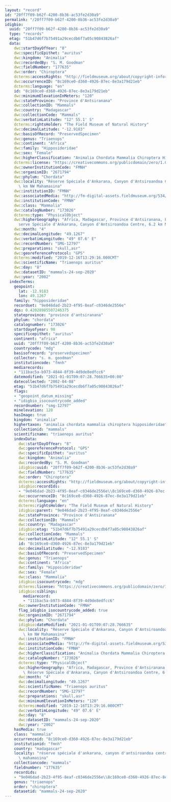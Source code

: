 ```yaml
---
layout: "record"
id: "20ff7f09-b62f-4200-8b36-ac53fe2d30a9"
permalink: "/20ff7f09-b62f-4200-8b36-ac53fe2d30a9"
idigbio:
  uuid: "20ff7f09-b62f-4200-8b36-ac53fe2d30a9"
  type: "records"
  etag: "51b47d6f7b75491a29cecdb6f7a05c90843826af"
  data:
    dwc:startDayOfYear: "8"
    dwc:specificEpithet: "auritus"
    dwc:kingdom: "Animalia"
    dwc:recordedBy: "S. M. Goodman"
    dwc:fieldNumber: "177635"
    dwc:order: "Chiroptera"
    dcterms:accessRights: "http://fieldmuseum.org/about/copyright-information"
    dwc:occurrenceID: "8c169ce0-d360-4926-87ec-8e3a179d21eb"
    dcterms:language: "en"
    id: "8c169ce0-d360-4926-87ec-8e3a179d21eb"
    dwc:minimumElevationInMeters: "120"
    dwc:stateProvince: "Province d'Antsiranana"
    dwc:collectionID: "Mammals"
    dwc:country: "Madagascar"
    dwc:collectionCode: "Mammals"
    dwc:verbatimLatitude: "12° 55.1' S"
    dcterms:rightsHolder: "The Field Museum of Natural History"
    dwc:decimalLatitude: "-12.9183"
    dwc:basisOfRecord: "PreservedSpecimen"
    dwc:genus: "Triaenops"
    dwc:continent: "Africa"
    dwc:family: "Hipposideridae"
    dwc:sex: "Female"
    dwc:higherClassification: "Animalia Chordata Mammalia Chiroptera Hipposideridae"
    dcterms:license: "https://creativecommons.org/publicdomain/zero/1.0/"
    dwc:ownerInstitutionCode: "FMNH"
    dwc:organismID: "2671794"
    dwc:phylum: "Chordata"
    dwc:locality: "Réserve Spéciale d'Ankarana, Canyon d'Antsiroandoa Centre, 6.2\
      \ km NW Mahamasina"
    dwc:institutionID: "FMNH"
    dwc:associatedMedia: "http://fm-digital-assets.fieldmuseum.org/534/221/Z94413d.jpg"
    dwc:institutionCode: "FMNH"
    dwc:class: "Mammalia"
    dwc:catalogNumber: "173026"
    dcterms:type: "PhysicalObject"
    dwc:higherGeography: "Africa, Madagascar, Province d'Antsiranana, Ethiopean: Ré\
      serve Spéciale d'Ankarana, Canyon d'Antsiroandoa Centre, 6.2 km NW Mahamasina"
    dwc:month: "4"
    dwc:decimalLongitude: "49.1267"
    dwc:verbatimLongitude: "49° 07.6' E"
    dwc:recordNumber: "SMG-12797"
    dwc:preparations: "skull,asr"
    dwc:georeferenceProtocol: "GPS"
    dcterms:modified: "2019-12-16T13:29:16.000CMT"
    dwc:scientificName: "Triaenops auritus"
    dwc:day: "8"
    dwc:datasetID: "mammals-24-sep-2020"
    dwc:year: "2002"
  indexTerms:
    geopoint:
      lat: -12.9183
      lon: 49.1267
    family: "hipposideridae"
    recordset: "9e046dad-2b23-4f95-8eaf-c0346de2556e"
    dqs: 0.42028985507246375
    stateprovince: "province d'antsiranana"
    phylum: "chordata"
    catalognumber: "173026"
    startdayofyear: 98
    specificepithet: "auritus"
    continent: "africa"
    uuid: "20ff7f09-b62f-4200-8b36-ac53fe2d30a9"
    countrycode: "mdg"
    basisofrecord: "preservedspecimen"
    collector: "s. m. goodman"
    institutioncode: "fmnh"
    mediarecords:
    - "111bac5a-b973-4844-8f39-4d9de8edfcc6"
    datemodified: "2021-01-01T09:07:28.766635+00:00"
    datecollected: "2002-04-08"
    etag: "51b47d6f7b75491a29cecdb6f7a05c90843826af"
    flags:
    - "geopoint_datum_missing"
    - "idigbio_isocountrycode_added"
    recordnumber: "smg-12797"
    minelevation: 120
    hasImage: true
    kingdom: "animalia"
    highertaxon: "animalia chordata mammalia chiroptera hipposideridae"
    collectionid: "mammals"
    scientificname: "triaenops auritus"
    indexData:
      dwc:startDayOfYear: "8"
      dwc:georeferenceProtocol: "GPS"
      dwc:specificEpithet: "auritus"
      dwc:kingdom: "Animalia"
      dwc:recordedBy: "S. M. Goodman"
      idigbio:uuid: "20ff7f09-b62f-4200-8b36-ac53fe2d30a9"
      dwc:fieldNumber: "177635"
      dwc:order: "Chiroptera"
      dcterms:accessRights: "http://fieldmuseum.org/about/copyright-information"
      idigbio:recordIds:
      - "9e046dad-2b23-4f95-8eaf-c0346de2556e\\8c169ce0-d360-4926-87ec-8e3a179d21eb"
      dwc:occurrenceID: "8c169ce0-d360-4926-87ec-8e3a179d21eb"
      dcterms:language: "en"
      dcterms:rightsHolder: "The Field Museum of Natural History"
      idigbio:parent: "9e046dad-2b23-4f95-8eaf-c0346de2556e"
      dwc:stateProvince: "Province d'Antsiranana"
      dwc:collectionID: "Mammals"
      dwc:country: "Madagascar"
      idigbio:etag: "51b47d6f7b75491a29cecdb6f7a05c90843826af"
      dwc:collectionCode: "Mammals"
      dwc:verbatimLatitude: "12° 55.1' S"
      id: "8c169ce0-d360-4926-87ec-8e3a179d21eb"
      dwc:decimalLatitude: "-12.9183"
      dwc:basisOfRecord: "PreservedSpecimen"
      dwc:genus: "Triaenops"
      dwc:continent: "Africa"
      dwc:family: "Hipposideridae"
      dwc:sex: "Female"
      dwc:class: "Mammalia"
      idigbio:isocountrycode: "mdg"
      dcterms:license: "https://creativecommons.org/publicdomain/zero/1.0/"
      idigbio:siblings:
        mediarecord:
        - "111bac5a-b973-4844-8f39-4d9de8edfcc6"
      dwc:ownerInstitutionCode: "FMNH"
      flag_idigbio_isocountrycode_added: true
      dwc:organismID: "2671794"
      dwc:phylum: "Chordata"
      idigbio:dateModified: "2021-01-01T09:07:28.766635"
      dwc:locality: "Réserve Spéciale d'Ankarana, Canyon d'Antsiroandoa Centre, 6.2\
        \ km NW Mahamasina"
      dwc:institutionID: "FMNH"
      dwc:associatedMedia: "http://fm-digital-assets.fieldmuseum.org/534/221/Z94413d.jpg"
      dwc:institutionCode: "FMNH"
      dwc:higherClassification: "Animalia Chordata Mammalia Chiroptera Hipposideridae"
      dwc:catalogNumber: "173026"
      dcterms:type: "PhysicalObject"
      dwc:higherGeography: "Africa, Madagascar, Province d'Antsiranana, Ethiopean:\
        \ Réserve Spéciale d'Ankarana, Canyon d'Antsiroandoa Centre, 6.2 km NW Mahamasina"
      dwc:month: "4"
      dwc:decimalLongitude: "49.1267"
      dwc:scientificName: "Triaenops auritus"
      dwc:recordNumber: "SMG-12797"
      dwc:preparations: "skull,asr"
      dwc:minimumElevationInMeters: "120"
      dcterms:modified: "2019-12-16T13:29:16.000CMT"
      dwc:verbatimLongitude: "49° 07.6' E"
      dwc:day: "8"
      dwc:datasetID: "mammals-24-sep-2020"
      dwc:year: "2002"
    hasMedia: true
    class: "mammalia"
    occurrenceid: "8c169ce0-d360-4926-87ec-8e3a179d21eb"
    institutionid: "fmnh"
    country: "madagascar"
    locality: "réserve spéciale d'ankarana, canyon d'antsiroandoa centre, 6.2 km nw\
      \ mahamasina"
    collectioncode: "mammals"
    fieldnumber: "177635"
    recordids:
    - "9e046dad-2b23-4f95-8eaf-c0346de2556e\\8c169ce0-d360-4926-87ec-8e3a179d21eb"
    genus: "triaenops"
    order: "chiroptera"
    datasetid: "mammals-24-sep-2020"
---
```


